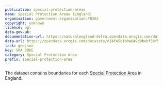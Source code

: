 ```yaml
---
publication: special-protection-areas
name: Special Protection Areas (England)
organisation: government-organisation:PB202
copyright: unknown
licence: ogl
data-gov-uk: 
documentation-url: https://naturalengland-defra.opendata.arcgis.com/datasets/special-protection-areas-england
data-url: https://opendata.arcgis.com/datasets/d14f45c1b0a649d9bebf3bf5e9c83a58_0.geojson
task: geojson
key: SPA_CODE
category: Special Protection Area
prefix: special-protection-area
---
```


The dataset contains boundaries for each [Special Protection Area](term/special-protection-area) in England.
